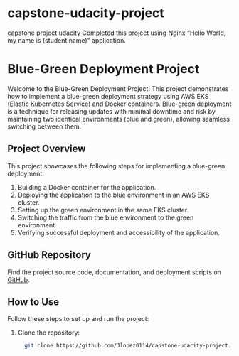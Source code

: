 # capstone-udacity-project
capstone project udacity
Completed this project using Nginx “Hello World, my name is (student name)” application.

# Blue-Green Deployment Project

Welcome to the Blue-Green Deployment Project! This project demonstrates how to implement a blue-green deployment strategy using AWS EKS (Elastic Kubernetes Service) and Docker containers. Blue-green deployment is a technique for releasing updates with minimal downtime and risk by maintaining two identical environments (blue and green), allowing seamless switching between them.

## Project Overview

This project showcases the following steps for implementing a blue-green deployment:

1. Building a Docker container for the application.
2. Deploying the application to the blue environment in an AWS EKS cluster.
3. Setting up the green environment in the same EKS cluster.
4. Switching the traffic from the blue environment to the green environment.
5. Verifying successful deployment and accessibility of the application.

## GitHub Repository

Find the project source code, documentation, and deployment scripts on [GitHub]([https://github.com/your-username/blue-green-deployment-project](https://github.com/Jlopez0114/capstone-udacity-project)).

## How to Use

Follow these steps to set up and run the project:

1. Clone the repository:

   ```bash
     git clone https://github.com/Jlopez0114/capstone-udacity-project.git



